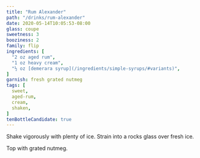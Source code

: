 ```yaml
---
title: "Rum Alexander"
path: "/drinks/rum-alexander"
date: 2020-05-14T10:05:53-08:00
glass: coupe
sweetness: 3
booziness: 2
family: flip
ingredients: [
  "2 oz aged rum",
  "1 oz heavy cream",
  "½ oz [demerara syrup](/ingredients/simple-syrups/#variants)",
]
garnish: fresh grated nutmeg
tags: [
  sweet,
  aged-rum,
  cream,
  shaken,
]
tenBottleCandidate: true
---
```

Shake vigorously with plenty of ice. Strain into a rocks glass over fresh ice.

Top with grated nutmeg.

